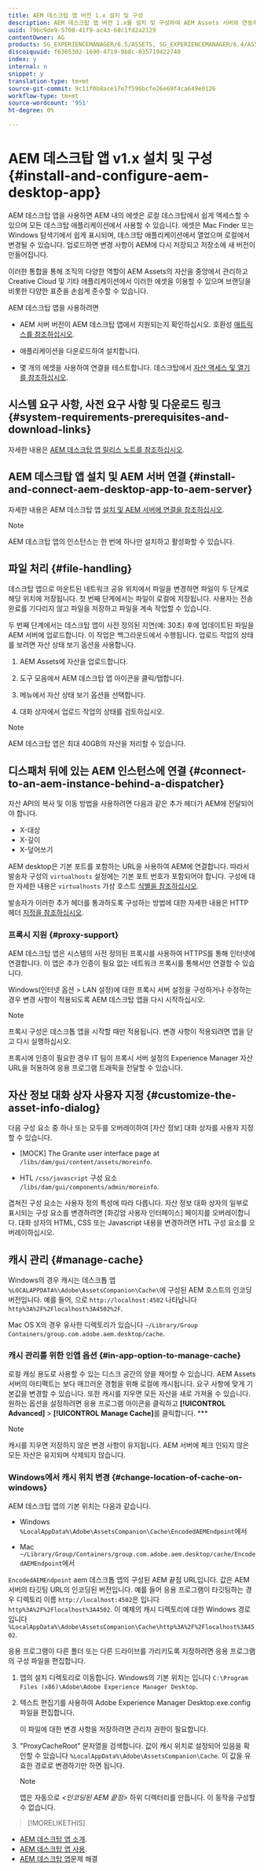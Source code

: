 ```yaml
---
title: AEM 데스크탑 앱 버전 1.x 설치 및 구성
description: AEM 데스크탑 앱 버전 1.x를 설치 및 구성하여 AEM Assets 서버와 연동하고 에셋을 데스크탑에 드라이브로 매핑합니다.
uuid: 79bc9de9-5708-41f9-ac43-68c1fd2a2129
contentOwner: AG
products: SG_EXPERIENCEMANAGER/6.5/ASSETS, SG_EXPERIENCEMANAGER/6.4/ASSETS,SG_EXPERIENCEMANAGER/6.3/ASSETS
discoiquuid: f6365302-1690-4719-9b8c-035719422740
index: y
internal: n
snippet: y
translation-type: tm+mt
source-git-commit: 9c11f0b8ace17e7f596bcfe26e69f4ca649e0126
workflow-type: tm+mt
source-wordcount: '951'
ht-degree: 0%

---
```



# AEM 데스크탑 앱 v1.x 설치 및 구성 {#install-and-configure-aem-desktop-app}

AEM 데스크탑 앱을 사용하면 AEM 내의 에셋은 로컬 데스크탑에서 쉽게 액세스할 수 있으며 모든 데스크탑 애플리케이션에서 사용할 수 있습니다. 에셋은 Mac Finder 또는 Windows 탐색기에서 쉽게 표시되며, 데스크탑 애플리케이션에서 열었으며 로컬에서 변경될 수 있습니다. 업로드하면 변경 사항이 AEM에 다시 저장되고 저장소에 새 버전이 만들어집니다.

이러한 통합을 통해 조직의 다양한 역할이 AEM Assets의 자산을 중앙에서 관리하고 Creative Cloud 및 기타 애플리케이션에서 이러한 에셋을 이용할 수 있으며 브랜딩을 비롯한 다양한 표준을 손쉽게 준수할 수 있습니다.

AEM 데스크탑 앱을 사용하려면

* AEM 서버 버전이 AEM 데스크탑 앱에서 지원되는지 확인하십시오. 호환성 [매트릭스를 참조하십시오](release-notes-of-v1.md#compatibilitymatrix).

* 애플리케이션을 다운로드하여 설치합니다.

* 몇 개의 에셋을 사용하여 연결을 테스트합니다. 데스크탑에서 [자산 액세스 및 열기를 참조하십시오](use-app-v1.md#openondesktop).

## 시스템 요구 사항, 사전 요구 사항 및 다운로드 링크 {#system-requirements-prerequisites-and-download-links}

자세한 내용은 [AEM 데스크탑 앱 릴리스 노트를 참조하십시오](release-notes-of-v1.md).

## AEM 데스크탑 앱 설치 및 AEM 서버 연결 {#install-and-connect-aem-desktop-app-to-aem-server}

자세한 내용은 AEM 데스크탑 앱 [설치 및 AEM 서버에 연결을 참조하십시오](use-app-v1.md#installandconnect).

>[!NOTE]
>
>AEM 데스크탑 앱의 인스턴스는 한 번에 하나만 설치하고 활성화할 수 있습니다.

## 파일 처리 {#file-handling}

데스크탑 앱으로 마운트된 네트워크 공유 위치에서 파일을 변경하면 파일이 두 단계로 해당 위치에 저장됩니다. 첫 번째 단계에서는 파일이 로컬에 저장됩니다. 사용자는 전송 완료를 기다리지 않고 파일을 저장하고 파일을 계속 작업할 수 있습니다.

두 번째 단계에서는 데스크탑 앱이 사전 정의된 지연(예: 30초) 후에 업데이트된 파일을 AEM 서버에 업로드합니다. 이 작업은 백그라운드에서 수행됩니다. 업로드 작업의 상태를 보려면 자산 상태 보기 옵션을 사용합니다.

1. AEM Assets에 자산을 업로드합니다.

1. 도구 모음에서 AEM 데스크탑 앱 아이콘을 클릭/탭합니다.

1. 메뉴에서 자산 상태 보기 옵션을 선택합니다.

1. 대화 상자에서 업로드 작업의 상태를 검토하십시오.

>[!NOTE]
>
>AEM 데스크탑 앱은 최대 40GB의 자산을 처리할 수 있습니다.

## 디스패처 뒤에 있는 AEM 인스턴스에 연결 {#connect-to-an-aem-instance-behind-a-dispatcher}

자산 API의 복사 및 이동 방법을 사용하려면 다음과 같은 추가 헤더가 AEM에 전달되어야 합니다.

* X-대상
* X-깊이
* X-덮어쓰기

AEM desktop은 기본 포트를 포함하는 URL을 사용하여 AEM에 연결합니다. 따라서 발송자 구성의 `virtualhosts` 설정에는 기본 포트 번호가 포함되어야 합니다. 구성에 대한 자세한 내용은 `virtualhosts` 가상 호스트 [식별을 참조하십시오](https://experienceleague.adobe.com/docs/experience-manager-dispatcher/using/configuring/dispatcher-configuration.html#identifying-virtual-hosts-virtualhosts).

발송자가 이러한 추가 헤더를 통과하도록 구성하는 방법에 대한 자세한 내용은 HTTP 헤더 [지정을 참조하십시오](https://experienceleague.adobe.com/docs/experience-manager-dispatcher/using/configuring/dispatcher-configuration.html#specifying-the-http-headers-to-pass-through-clientheaders).

### 프록시 지원 {#proxy-support}

AEM 데스크탑 앱은 시스템의 사전 정의된 프록시를 사용하여 HTTPS를 통해 인터넷에 연결합니다. 이 앱은 추가 인증이 필요 없는 네트워크 프록시를 통해서만 연결할 수 있습니다.

Windows(인터넷 옵션 > LAN 설정)에 대한 프록시 서버 설정을 구성하거나 수정하는 경우 변경 사항이 적용되도록 AEM 데스크탑 앱을 다시 시작하십시오.

>[!NOTE]
>
>프록시 구성은 데스크톱 앱을 시작할 때만 적용됩니다. 변경 사항이 적용되려면 앱을 닫고 다시 실행하십시오.

프록시에 인증이 필요한 경우 IT 팀이 프록시 서버 설정의 Experience Manager 자산 URL을 허용하여 응용 프로그램 트래픽을 전달할 수 있습니다.

## 자산 정보 대화 상자 사용자 지정 {#customize-the-asset-info-dialog}

다음 구성 요소 중 하나 또는 모두를 오버레이하여 [자산 정보] 대화 상자를 사용자 지정할 수 있습니다.

* [MOCK] The Granite user interface page at `/libs/dam/gui/content/assets/moreinfo`.

* HTL `/css/javascript` 구성 요소 `/libs/dam/gui/components/admin/moreinfo`.

겹쳐진 구성 요소는 사용자 정의 특성에 따라 다릅니다. 자산 정보 대화 상자의 일부로 표시되는 구성 요소를 변경하려면 [화강암 사용자 인터페이스] 페이지를 오버레이합니다. 대화 상자의 HTML, CSS 또는 Javascript 내용을 변경하려면 HTL 구성 요소를 오버레이하십시오.

## 캐시 관리 {#manage-cache}

Windows의 경우 캐시는 데스크톱 앱 `%LOCALAPPDATA%\Adobe\AssetsCompanion\Cache\`에 구성된 AEM 호스트의 인코딩 버전입니다. 예를 들어, 으로 `http://localhost:4502` 나타납니다 `http%3A%2F%2Flocalhost%3A4502%2F`.

Mac OS X의 경우 유사한 디렉토리가 있습니다 `~/Library/Group Containers/group.com.adobe.aem.desktop/cache`.

### 캐시 관리를 위한 인앱 옵션 {#in-app-option-to-manage-cache}

로컬 캐싱 용도로 사용할 수 있는 디스크 공간의 양을 제어할 수 있습니다. AEM Assets 서버의 아티팩트는 보다 매끄러운 경험을 위해 로컬에 캐시됩니다. 요구 사항에 맞게 기본값을 변경할 수 있습니다. 또한 캐시를 지우면 모든 자산을 새로 가져올 수 있습니다. 원하는 옵션을 설정하려면 응용 프로그램 아이콘을 클릭하고 **[!UICONTROL Advanced]** > **[!UICONTROL Manage Cache]**&#x200B;를 클릭합니다. ***

>[!NOTE]
>
>캐시를 지우면 저장하지 않은 변경 사항이 유지됩니다. AEM 서버에 체크 인되지 않은 모든 자산은 유지되며 삭제되지 않습니다.

### Windows에서 캐시 위치 변경 {#change-location-of-cache-on-windows}

AEM 데스크탑 앱의 기본 위치는 다음과 같습니다.

* Windows `%LocalAppData%\Adobe\AssetsCompanion\Cache\EncodedAEMEndpoint`에서

* Mac `~/Library/Group/Containers/group.com.adobe.aem.desktop/cache/EncodedAEMEndpoint`에서

`EncodedAEMEndpoint` aem 데스크톱 앱의 구성된 AEM 끝점 URL입니다. 값은 AEM 서버의 타깃팅 URL의 인코딩된 버전입니다. 예를 들어 응용 프로그램이 타깃팅하는 경우 디렉토리 이름 `http://localhost:4502`은 입니다 `http%3A%2F%2Flocalhost%3A4502`. 이 예제의 캐시 디렉토리에 대한 Windows 경로입니다 `%LocalAppData%\Adobe\AssetsCompanion\Cache\http%3A%2F%2Flocalhost%3A4502`.

응용 프로그램이 다른 폴더 또는 다른 드라이브를 가리키도록 지정하려면 응용 프로그램의 구성 파일을 편집합니다.

1. 앱의 설치 디렉토리로 이동합니다. Windows의 기본 위치는 입니다 `C:\Program Files (x86)\Adobe\Adobe Experience Manager Desktop`.

1. 텍스트 편집기를 사용하여 Adobe Experience Manager Desktop.exe.config 파일을 편집합니다.

   이 파일에 대한 변경 사항을 저장하려면 관리자 권한이 필요합니다.

1. &quot;ProxyCacheRoot&quot; 문자열을 검색합니다. 값이 캐시 위치로 설정되어 있음을 확인할 수 있습니다 `%LocalAppData%\Adobe\AssetsCompanion\Cache`. 이 값을 유효한 경로로 변경하기만 하면 됩니다.

   >[!NOTE]
   >
   >앱은 자동으로 *&lt;인코딩된 AEM 끝점>* 하위 디렉터리를 만듭니다. 이 동작을 구성할 수 없습니다.

>[!MORELIKETHIS]
* [AEM 데스크탑 앱 소개](https://experienceleague.adobe.com/docs/experience-manager-learn/assets/creative-workflows/aem-desktop-app.html).
* [AEM 데스크탑 앱 사용](use-app-v1.md).
* [AEM 데스크탑 앱](troubleshoot-app-v1.md)문제 해결

